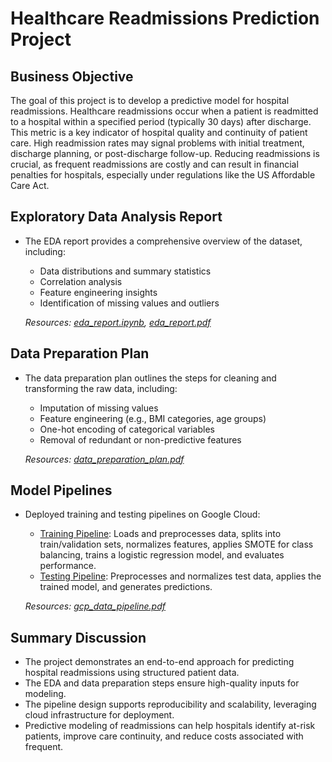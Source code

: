 # Healthcare Readmissions Prediction Project

## Business Objective

The goal of this project is to develop a predictive model for hospital readmissions. Healthcare readmissions occur when a patient is readmitted to a hospital within a specified period (typically 30 days) after discharge. This metric is a key indicator of hospital quality and continuity of patient care. High readmission rates may signal problems with initial treatment, discharge planning, or post-discharge follow-up. Reducing readmissions is crucial, as frequent readmissions are costly and can result in financial penalties for hospitals, especially under regulations like the US Affordable Care Act.

## Exploratory Data Analysis Report

- The EDA report provides a comprehensive overview of the dataset, including:
  - Data distributions and summary statistics
  - Correlation analysis
  - Feature engineering insights
  - Identification of missing values and outliers

  *Resources: [eda_report.ipynb](eda_report/eda_report.ipynb), [eda_report.pdf](eda_report/eda_report.pdf)*

## Data Preparation Plan

- The data preparation plan outlines the steps for cleaning and transforming the raw data, including:
  - Imputation of missing values
  - Feature engineering (e.g., BMI categories, age groups)
  - One-hot encoding of categorical variables
  - Removal of redundant or non-predictive features

  *Resources: [data_preparation_plan.pdf](data_prep_pipeline/data_preparation_plan.pdf)*

## Model Pipelines

- Deployed training and testing pipelines on Google Cloud:
  - [Training Pipeline](data_prep_pipeline/training_pipeline.ipynb): Loads and preprocesses data, splits into train/validation sets, normalizes features, applies SMOTE for class balancing, trains a logistic regression model, and evaluates performance.
  - [Testing Pipeline](data_prep_pipeline/testing_pipeline.ipynb): Preprocesses and normalizes test data, applies the trained model, and generates predictions.
  
  *Resources: [gcp_data_pipeline.pdf](data_prep_pipeline/gcp_data_pipeline.pdf)*

## Summary Discussion

- The project demonstrates an end-to-end approach for predicting hospital readmissions using structured patient data.
- The EDA and data preparation steps ensure high-quality inputs for modeling.
- The pipeline design supports reproducibility and scalability, leveraging cloud infrastructure for deployment.
- Predictive modeling of readmissions can help hospitals identify at-risk patients, improve care continuity, and reduce costs associated with frequent.
